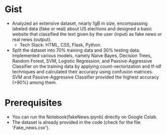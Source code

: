 # Gist
+ Analyzed an extensive dataset, nearly 1gB in size, encompassing labeled data (fake or real) about US elections and designed a basic website that classified the text given by the user (input) as fake news or real news (output).
  + Tech Stack: HTML, CSS, Flask, Python.
+ Split the dataset into 70% training data and 30% testing data. Implemented various models, namely Naive Bayes, Decision Trees, Random Forest, SVM, Logistic Regression, and Passive-Aggressive Classifier on the training data by applying count-vectorization and tf-idf techniques and calculated their accuracy using confusion matrices. SVM and Passive-Aggressive Classifier provided the highest accuracy (>90%) among them.

# Prerequisites
+ You can run the Notebook(fakeNews.ipynb) directly on Google Colab.
+ The dataset is already provided in the code (check for the file 'Fake_news.csv').
